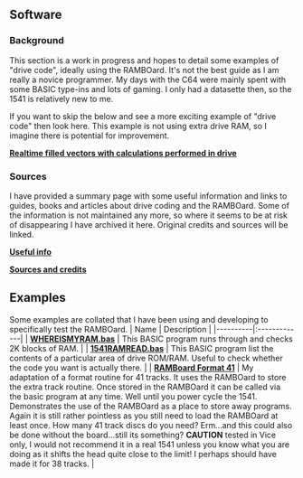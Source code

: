 ## Software

### Background

This section is a work in progress and hopes to detail some examples of "drive code", ideally using the RAMBOard. It's not the best guide as I am really a novice programmer. My days with the C64 were mainly spent with some BASIC type-ins and lots of gaming. I only had a datasette then, so the 1541 is relatively new to me.

If you want to skip the below and see a more exciting example of "drive code" then look here. This example is not using extra drive RAM, so I imagine there is potential for improvement. 

**[Realtime filled vectors with calculations performed in drive](https://codebase64.org/doku.php?id=base:drivecalc_vectors)**

### Sources

I have provided a summary page with some useful information and links to guides, books and articles about drive coding and the RAMBOard. Some of the information is not maintained any more, so where it seems to be at risk of disappearing I have archived it here. Original credits and sources will be linked.

**[Useful info](USEFULINFO.md)**

**[Sources and credits](https://github.com/Kayto/RAMBOard-2_C/tree/main/Sources)**

## Examples

Some examples are collated that I have been using and developing to specifically test the RAMBOard.
| Name  | Description |
|----------|:-------------|
| **[WHEREISMYRAM.bas](whereismyram.bas)** | This BASIC program runs through and checks 2K blocks of RAM. |
| **[1541RAMREAD.bas](1541RAMREAD.bas)** | This BASIC program list the contents of a particular area of drive ROM/RAM. Useful to check whether the code you want is actually there. |
| **[RAMBoard Format 41](https://github.com/Kayto/RAMBOard-2_C/tree/main/Software/RAMBOard_1541_Format_41)** | My adaptation of a format routine for 41 tracks. It uses the RAMBOard to store the extra track routine. Once stored in the RAMBOard it can be called via the basic program at any time. Well until you power cycle the 1541. Demonstrates the use of the RAMBOard as a place to store away programs. Again it is still rather pointless as you still need to load the RAMBOard at least once. How many 41 track discs do you need? Erm...and this could also be done without the board...still its something? **CAUTION** tested in Vice only, I would not recommend it in a real 1541 unless you know what you are doing as it shifts the head quite close to the limit! I perhaps should have made it for 38 tracks. |























 
